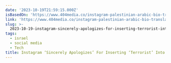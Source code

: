 ```yaml
---
date: '2023-10-19T21:59:15.000Z'
isBasedOn: 'https://www.404media.co/instagram-palestinian-arabic-bio-translation/'
link: 'https://www.404media.co/instagram-palestinian-arabic-bio-translation/'
slug: >-
  2023-10-19-instagram-sincerely-apologizes-for-inserting-terrorist-into-palestinian
tags:
  - israel
  - social media
  - Tech
title: Instagram ‘Sincerely Apologizes’ For Inserting ‘Terrorist’ Into Palestinian
---
```


